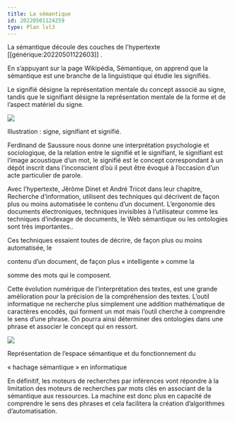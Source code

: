 ```yaml
---
title: La sémantique
id: 20220501124259
type: Plan lvl3
---
```


La sémantique découle des couches de l'hypertexte [[générique:20220501122603]] .

En s’appuyant sur la page Wikipédia, Sémantique, on apprend que la sémantique est une branche de la linguistique qui étudie les signifiés.

Le signifié désigne la représentation mentale du concept associé au signe, tandis que le signifiant désigne la représentation mentale de la forme et de l’aspect matériel du signe.

![](https://lh3.googleusercontent.com/I_U22supTFCzBp-Ly5f7L00hi1c9s9H9POpBQ2wU3STdcSwxczcwOQ9NZkKrR7iJYovhCEzpm8-YeeZtai_UKzZFoztyXf-kJxJ_kqcPEzYwnPoNY8xYLYnu0rzBJ-PWjugvSxgDcrKMqHj8eg)

Illustration : signe, signifiant et signifié.

Ferdinand de Saussure nous donne une interprétation psychologie et sociologique, de la relation entre le signifié et le signifiant, le signifiant est l’image acoustique d’un mot, le signifié est le concept correspondant à un dépôt inscrit dans l’inconscient d’où il peut être évoqué à l’occasion d’un acte particulier de parole.

Avec l’hypertexte, Jêrôme Dinet et André Tricot dans leur chapitre, Recherche d’information, utilisent des techniques qui décrivent de façon plus ou moins automatisée le contenu d’un document. L’ergonomie des documents électroniques, techniques invisibles à l’utilisateur comme les techniques d’indexage de documents, le Web sémantique ou les ontologies sont très importantes.. 

Ces techniques essaient toutes de décrire, de façon plus ou moins automatisée, le

contenu d’un document, de façon plus « intelligente » comme la

somme des mots qui le composent. 

Cette évolution numérique de l’interprétation des textes, est une grande amélioration pour la précision de la compréhension des textes. L’outil informatique ne recherche plus simplement une addition mathématique de caractères encodés, qui forment un mot mais l’outil cherche à comprendre le sens d’une phrase. On pourra ainsi déterminer des ontologies dans une phrase et associer le concept qui en ressort.

![](https://lh6.googleusercontent.com/vANkXbnIAP8lNT3IFn_4QrZaD3aAwvuECLHJ_wLKgR06nUrvpeO0YRhkj4k7gcDrL0NgyDeFCTx1_ascgIThFVsWTRebom1kfIu3U5E3Ecw1jXvIo-QMQoPMThVG7qd_kGZyWRrbO9TYCWscXw)

Représentation de l’espace sémantique et du fonctionnement du 

« hachage sémantique » en informatique

En définitif, les moteurs de recherches par inférences vont répondre à la limitation des moteurs de recherches par mots clés en associant de la sémantique aux ressources. La machine est donc plus en capacité de comprendre le sens des phrases et cela facilitera la création d’algorithmes d’automatisation.